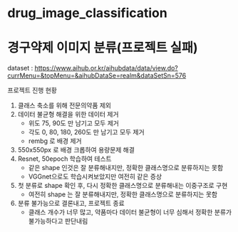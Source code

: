# drug_image_classification
# 경구약제 이미지 분류(프로젝트 실패)

dataset : https://www.aihub.or.kr/aihubdata/data/view.do?currMenu=&topMenu=&aihubDataSe=realm&dataSetSn=576

프로젝트 진행 현황
1. 클래스 축소를 위해 전문의약품 제외
2. 데이터 불균형 해결을 위한 데이터 제거
    - 위도 75, 90도 만 남기고 모두 제거
    - 각도 0, 80, 180, 260도 만 남기고 모두 제거
    - rembg 로 배경 제거
3. 550x550px 로 배경 크롭하여 용량문제 해결
4. Resnet, 50epoch 학습하여 테스트
    - 같은 shape 인것은 잘 분류해내지만, 정확한 클래스명으로 분류하지는 못함
    -  VGGnet으로도 학습시켜보았지만 여전히 같은 증상
5. 첫 분류로 shape 확인 후, 다시 정확한 클래스명으로 분류해내는 이중구조로 구현
    - 여전히 shape 는 잘 분류해내지만, 정확한 클래스명으로 분류하지는 못함
6. 분류 불가능으로 결론내고, 프로젝트 종료
    - 클래스 개수가 너무 많고, 약품마다 데이터 불균형이 너무 심해서 정확한 분류가 불가능하다고 판단내림

